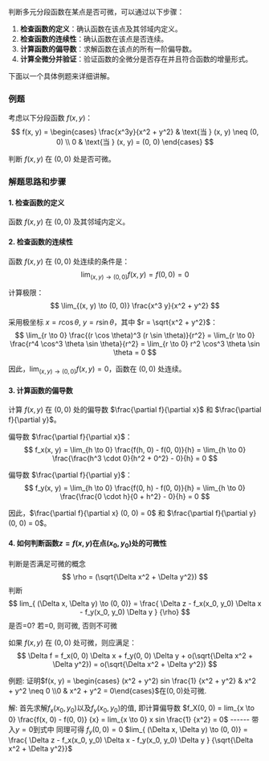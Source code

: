 判断多元分段函数在某点是否可微，可以通过以下步骤：

1. **检查函数的定义**：确认函数在该点及其邻域内定义。
2. **检查函数的连续性**：确认函数在该点是否连续。
3. **计算函数的偏导数**：求解函数在该点的所有一阶偏导数。
4. **计算全微分并验证**：验证函数的全微分是否存在并且符合函数的增量形式。

下面以一个具体例题来详细讲解。

### 例题

考虑以下分段函数 $f(x, y)$：
$$ f(x, y) = 
   \begin{cases} 
   \frac{x^3y}{x^2 + y^2} & \text{当 } (x, y) \neq (0, 0) \\
   0 & \text{当 } (x, y) = (0, 0)
   \end{cases}
$$

判断 $f(x, y)$ 在 $(0, 0)$ 处是否可微。

### 解题思路和步骤

#### 1. 检查函数的定义

函数 $f(x, y)$ 在 $(0, 0)$ 及其邻域内定义。

#### 2. 检查函数的连续性

函数 $f(x, y)$ 在 $(0, 0)$ 处连续的条件是：
$$ \lim_{(x, y) \to (0, 0)} f(x, y) = f(0, 0) = 0 $$

计算极限：
$$
\lim_{(x, y) \to (0, 0)} \frac{x^3 y}{x^2 + y^2}
$$

采用极坐标 $x = r \cos \theta$, $y = r \sin \theta$，其中 $r = \sqrt{x^2 + y^2}$：
$$
\lim_{r \to 0} \frac{(r \cos \theta)^3 (r \sin \theta)}{r^2} = \lim_{r \to 0} \frac{r^4 \cos^3 \theta \sin \theta}{r^2} = \lim_{r \to 0} r^2 \cos^3 \theta \sin \theta = 0
$$

因此，$\lim_{(x, y) \to (0, 0)} f(x, y) = 0$，函数在 $(0, 0)$ 处连续。

#### 3. 计算函数的偏导数

计算 $f(x, y)$ 在 $(0, 0)$ 处的偏导数 $\frac{\partial f}{\partial x}$ 和 $\frac{\partial f}{\partial y}$。

偏导数 $\frac{\partial f}{\partial x}$：
$$
f_x(x, y) = \lim_{h \to 0} \frac{f(h, 0) - f(0, 0)}{h} = \lim_{h \to 0} \frac{\frac{h^3 \cdot 0}{h^2 + 0^2} - 0}{h} = 0
$$

偏导数 $\frac{\partial f}{\partial y}$：
$$
f_y(x, y) = \lim_{h \to 0} \frac{f(0, h) - f(0, 0)}{h} = \lim_{h \to 0} \frac{\frac{0 \cdot h}{0 + h^2} - 0}{h} = 0
$$

因此，$\frac{\partial f}{\partial x} (0, 0) = 0$ 和 $\frac{\partial f}{\partial y} (0, 0) = 0$。

#### 4. 如何判断函数$z = f(x, y)$在点$(x_0, y_0)$处的可微性

判断是否满足可微的概念
$$
\rho = (\sqrt{\Delta x^2 + \Delta y^2})
$$
判断
$$
lim_{ (\Delta x, \Delta y) \to (0, 0)} = \frac{ \Delta z - f_x(x_0, y_0) \Delta x - f_y(x_0, y_0) \Delta y } {\rho}
$$
是否=0?
若=0, 则可微, 否则不可微

如果 $f(x, y)$ 在 $(0, 0)$ 处可微，则应满足：
$$
\Delta f = f_x(0, 0) \Delta x + f_y(0, 0) \Delta y + o(\sqrt{\Delta x^2 + \Delta y^2}) = o(\sqrt{\Delta x^2 + \Delta y^2})
$$

例题:
证明$f(x, y) = \begin{cases} (x^2 + y^2) sin \frac{1} {x^2 + y^2} & x^2 + y^2 \neq 0 \\0 & x^2 + y^2 = 0\end{cases}$在$(0, 0)$处可微.

解:
	首先求解$f_x(x_0, y_0)$以及$f_y(x_0, y_0)$的值, 即计算偏导数
	$f_X(0, 0) = lim_{x \to 0} \frac{f(x, 0) - f(0, 0)} {x} = lim_{x \to 0} x sin \frac{1} {x^2} = 0$  ------ 带入$y = 0$到式中
	同理可得   $f_y(0, 0) = 0$
	$lim_{ (\Delta x, \Delta y) \to (0, 0)} = \frac{ \Delta z - f_x(x_0, y_0) \Delta x - f_y(x_0, y_0) \Delta y } {\sqrt{\Delta x^2 + \Delta y^2}}$ 